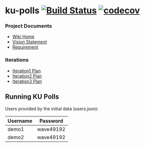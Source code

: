 # ku-polls [![Build Status](https://app.travis-ci.com/wave49192/ku-polls.svg?branch=iteration2)](https://app.travis-ci.com/wave49192/ku-polls) [![codecov](https://codecov.io/gh/wave49192/ku-polls/branch/iteration2/graph/badge.svg?token=RMGUWZHRWK)](https://codecov.io/gh/wave49192/ku-polls)


### Project Documents
* [Wiki Home](https://github.com/wave49192/ku-polls/wiki)
* [Vision Statement](https://github.com/wave49192/ku-polls/wiki/Vision-Statement)
* [Requirement](https://github.com/wave49192/ku-polls/wiki/Requirements)
### Iterations
* [Iteration1 Plan](https://github.com/wave49192/ku-polls/wiki/Iteration-1-Plan)
* [Iteration2 Plan](https://github.com/wave49192/ku-polls/wiki/Iteration-2-Plan)
* [Iteration3 Plan](https://github.com/wave49192/ku-polls/wiki/Iteration-3-Plan)

## Running KU Polls

Users provided by the initial data (users.json):

| Username  | Password    |
|-----------|-------------|
| demo1     | wave49192   |
| demo2     | wave49192    |